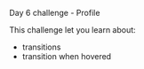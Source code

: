 Day 6 challenge - Profile

This challenge let you learn about:
- transitions
- transition when hovered

